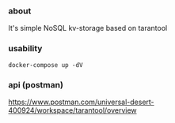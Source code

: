 ### about
It's simple NoSQL kv-storage based on tarantool

### usability
`docker-compose up -dV`

### api (postman)
https://www.postman.com/universal-desert-400924/workspace/tarantool/overview
